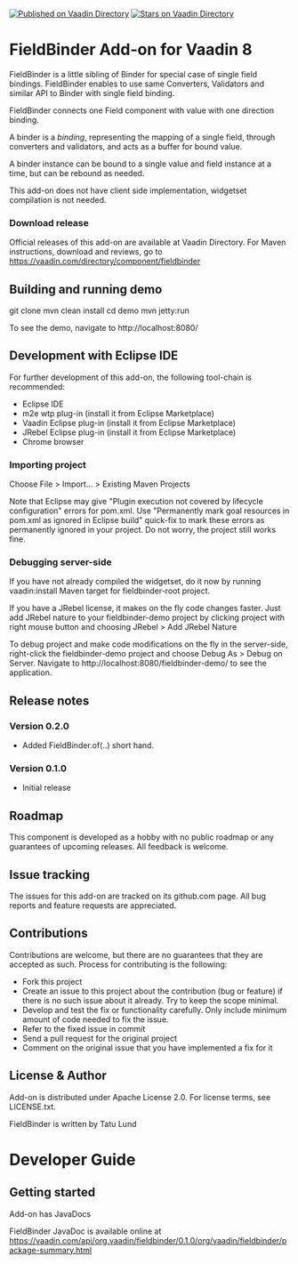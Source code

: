 [![Published on Vaadin  Directory](https://img.shields.io/badge/Vaadin%20Directory-published-00b4f0.svg)](https://vaadin.com/directory/component/fieldbinder)
[![Stars on Vaadin Directory](https://img.shields.io/vaadin-directory/star/fieldbinder.svg)](https://vaadin.com/directory/component/fieldbinder)

# FieldBinder Add-on for Vaadin 8

FieldBinder is a little sibling of Binder for special case of single
field bindings. FieldBinder enables to use same Converters, Validators and
similar API to Binder with single field binding.

FieldBinder connects one Field component with value with one direction binding. 

A binder is a <i>binding</i>, representing the mapping of a single field,
through converters and validators, and acts as a buffer for bound value. 

A binder instance can be bound to a single value and field instance at a time,
but can be rebound as needed.

This add-on does not have client side implementation, widgetset compilation
is not needed.

### Download release

Official releases of this add-on are available at Vaadin Directory. For Maven instructions, download and reviews, go to https://vaadin.com/directory/component/fieldbinder

## Building and running demo

git clone <url of the FieldBinder repository>
mvn clean install
cd demo
mvn jetty:run

To see the demo, navigate to http://localhost:8080/

## Development with Eclipse IDE

For further development of this add-on, the following tool-chain is recommended:
- Eclipse IDE
- m2e wtp plug-in (install it from Eclipse Marketplace)
- Vaadin Eclipse plug-in (install it from Eclipse Marketplace)
- JRebel Eclipse plug-in (install it from Eclipse Marketplace)
- Chrome browser

### Importing project

Choose File > Import... > Existing Maven Projects

Note that Eclipse may give "Plugin execution not covered by lifecycle configuration" errors for pom.xml. Use "Permanently mark goal resources in pom.xml as ignored in Eclipse build" quick-fix to mark these errors as permanently ignored in your project. Do not worry, the project still works fine. 

### Debugging server-side

If you have not already compiled the widgetset, do it now by running vaadin:install Maven target for fieldbinder-root project.

If you have a JRebel license, it makes on the fly code changes faster. Just add JRebel nature to your fieldbinder-demo project by clicking project with right mouse button and choosing JRebel > Add JRebel Nature

To debug project and make code modifications on the fly in the server-side, right-click the fieldbinder-demo project and choose Debug As > Debug on Server. Navigate to http://localhost:8080/fieldbinder-demo/ to see the application.

## Release notes

### Version 0.2.0
- Added FieldBinder.of(..) short hand.

### Version 0.1.0
- Initial release

## Roadmap

This component is developed as a hobby with no public roadmap or any guarantees of upcoming releases. All feedback is welcome.  

## Issue tracking

The issues for this add-on are tracked on its github.com page. All bug reports and feature requests are appreciated. 

## Contributions

Contributions are welcome, but there are no guarantees that they are accepted as such. Process for contributing is the following:
- Fork this project
- Create an issue to this project about the contribution (bug or feature) if there is no such issue about it already. Try to keep the scope minimal.
- Develop and test the fix or functionality carefully. Only include minimum amount of code needed to fix the issue.
- Refer to the fixed issue in commit
- Send a pull request for the original project
- Comment on the original issue that you have implemented a fix for it

## License & Author

Add-on is distributed under Apache License 2.0. For license terms, see LICENSE.txt.

FieldBinder is written by Tatu Lund

# Developer Guide

## Getting started

Add-on has JavaDocs

FieldBinder JavaDoc is available online at https://vaadin.com/api/org.vaadin/fieldbinder/0.1.0/org/vaadin/fieldbinder/package-summary.html
